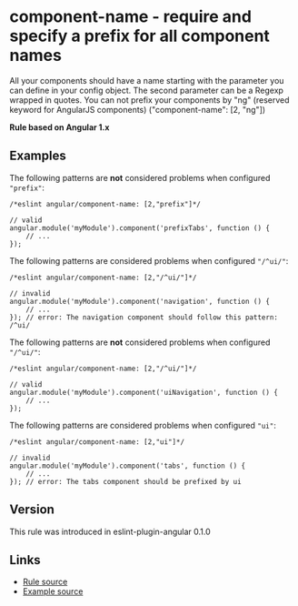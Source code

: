 <!-- WARNING: Generated documentation. Edit docs and examples in the rule and examples file ('rules/component-name.js', 'examples/component-name.js'). -->

# component-name - require and specify a prefix for all component names

All your components should have a name starting with the parameter you can define in your config object.
The second parameter can be a Regexp wrapped in quotes.
You can not prefix your components by "ng" (reserved keyword for AngularJS components) ("component-name":  [2, "ng"])

**Rule based on Angular 1.x**

## Examples

The following patterns are **not** considered problems when configured `"prefix"`:

    /*eslint angular/component-name: [2,"prefix"]*/

    // valid
    angular.module('myModule').component('prefixTabs', function () {
        // ...
    });

The following patterns are considered problems when configured `"/^ui/"`:

    /*eslint angular/component-name: [2,"/^ui/"]*/

    // invalid
    angular.module('myModule').component('navigation', function () {
        // ...
    }); // error: The navigation component should follow this pattern: /^ui/

The following patterns are **not** considered problems when configured `"/^ui/"`:

    /*eslint angular/component-name: [2,"/^ui/"]*/

    // valid
    angular.module('myModule').component('uiNavigation', function () {
        // ...
    });

The following patterns are considered problems when configured `"ui"`:

    /*eslint angular/component-name: [2,"ui"]*/

    // invalid
    angular.module('myModule').component('tabs', function () {
        // ...
    }); // error: The tabs component should be prefixed by ui

## Version

This rule was introduced in eslint-plugin-angular 0.1.0

## Links

* [Rule source](../rules/component-name.js)
* [Example source](../examples/component-name.js)
